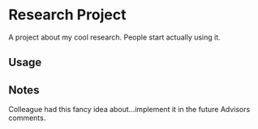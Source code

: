 # Research Project

A project about my cool research.
People start actually using it.
## Usage

## Notes
Colleague had this fancy idea about...implement it in the future
Advisors comments.


